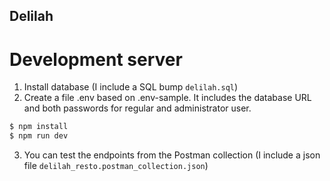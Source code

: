 ## Delilah

# Development server

1. Install database (I include a SQL bump `delilah.sql`)
2. Create a file .env based on .env-sample. It includes the database URL and both passwords for regular and administrator user.

```bash
$ npm install
$ npm run dev
```

3. You can test the endpoints from the Postman collection (I include a json file `delilah_resto.postman_collection.json`)
